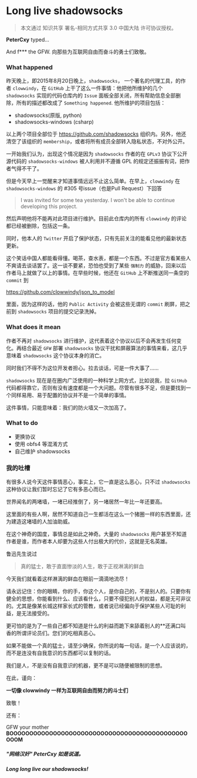 # Long live shadowsocks

> 本文通过 知识共享 署名-相同方式共享 3.0 中国大陆 许可协议授权。

**PeterCxy** typed...

And f*** the GFW. 向那些为互联网自由而奋斗的勇士们致敬。

### What happened

昨天晚上，即2015年8月20日晚上，`shadowsocks`， 一个著名的代理工具，的作者 `clowwindy`，在 `GitHub` 上干了这么一件事情：他把他所维护的几个 `shadowsocks` 实现的代码仓库内的 `Issue` 面板全部关闭，所有帮助信息全部删除，所有的描述都改成了 `Something happened`. 他所维护的项目包括：

 - shadowsocks(原版, python)
 - shadowsocks-windows (csharp)

以上两个项目全部位于 https://github.com/shadowsocks 组织内。另外，他还清空了该组织的 `membership`，或者将所有成员全部转入隐私状态，不对外公开。

一开始我们认为，出现这个情况是因为 `shadowsocks` 作者的在 `GPLv3` 协议下公开源代码的 `shadowsocks-windows` 被人利用并不遵循 GPL 的规定还振振有词，把作者气得不干了。

但是今天早上一觉醒来才知道事情远远不止这么简单。在早上，`clowwindy` 在 `shadowsocks-windows` 的 #305 号issue（也是Pull Request）下回答

> I was invited for some tea yesterday. I won't be able to continue developing this project.

然后声明他将不能再对此项目进行维护。目前此仓库内的所有 `clowwindy` 的评论都已经被删除，包括这一条。

同时，他本人的 `Twitter` 开启了保护状态，只有先前关注的能看见他的最新状态更新。

这个笑话中国人都能看得懂。喝茶，查水表，都是一个东西。不过是官方看某些人不爽请去谈话罢了。这一谈不要紧，恐怕也受到了某些 `强制力` 的威胁，回来以后作者马上就做了以上的事情。在早些时候，他还在 `GitHub` 上不断推送同一条空的 `commit` 到

https://github.com/clowwindy/json_to_model

里面，因为这样的话，他的 `Public Activity` 会被这些无谓的 `commit` 刷屏，把之前到 `shadowsocks` 项目的提交记录洗掉。

### What does it mean

作者不再对 `shadowsocks` 进行维护，这代表着这个协议以后不会再发生任何变化。再结合最近 `GFW` 部署 `shadowsocks` 协议干扰和屏蔽算法的事情来看，这几乎意味着 `shadowsocks` 这个协议本身的消亡。

同时我们不得不为这位开发者担心。拉去谈话，可是一件大事了……

`shadowsocks` 现在是在圈内广泛使用的一种科学上网方式，比如说我，拉 `GitHub` 代码都得靠它，否则有没有速度都是一个大问题。尽管有很多不足，但是要找到一个同样易用、易于配置的协议并不是一个简单的事情。

这件事情，只能意味着：我们的防火墙又一次加高了。

### What to do

 - 更换协议
 - 使用 obfs4 等混淆方式
 - 自己维护 shadowsocks
 
### 我的吐槽

有很多人说今天这件事情恶心，事实上，它一直是这么恶心，只不过 `shadowsocks` 这种协议让我们暂时忘记了它有多恶心而已。

世界闻名的两堵墙，一堵已经推倒了，另一堵居然一年比一年还要高。

这里面的有些人啊，居然不知道自己一生都活在这么一个猪圈一样的东西里面，还为建造这堵墙的人加油助威。

在这个神奇的国度，事情总是如此之神奇。大量的 `shadowsocks` 用户甚至不知道作者是谁，而作者本人却要为这些人付出极大的代价，这就是无名英雄。

鲁迅先生说过

> 真的猛士，敢于直面惨淡的人生，敢于正视淋漓的鲜血

今天我们就看着这样淋漓的鲜血在眼前一滴滴地流尽！

请永远记住：你的眼睛，你的手，你这个人，是你自己的，不是别人的。只要你有健全的思想，你能看到什么、应该看什么，只要不侵犯别人的权益，都是无可非议的。尤其是像某长城这样家长式的管教，或者说已经偏向于保护某些人可耻的利益，是无法接受的。

更可怕的是为了一些自己都不知道是什么的利益而跪下来舔着别人的**还满口叫香的所谓评论员们。您们的吃相真恶心。

如果不能做一个真的猛士，请至少确保，你所说的每一句话，是一个人应该说的，而不是连没有自我意识的东西都可以复制的话。

我们是人，不是没有自我意识的机器，更不是可以随便被限制的思想。

在此，谨向：

**一切像 clowwindy 一样为互联网自由而努力的斗士们**

致敬！

还有：

GFW your mother **BOOOOOOOOOOOOOOOOOOOOOOOOOOOOOOOOOOOOOOOOOOOOOOOOM**

##### "网络汉奸" PeterCxy 如是说道。

##### Long long live our shadowsocks!
